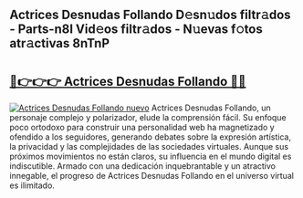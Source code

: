 ## Actrices Desnudas Follando D𝚎sn𝚞dos filtr𝚊dos - Parts-n8I Vid𝚎os filtr𝚊dos - N𝚞evas f𝚘tos atr𝚊ctivas 8nTnP

# <h2><a href="http://mbavlui.tromn.icu/?c=Actrices+Desnudas+Follando">🔗👉👉👉 Actrices Desnudas Follando 🔗🔗</a></h2>

[![Actrices Desnudas Follando nuevo](https://i.imgur.com/pEAQMta.gif)](http://mbavlui.tromn.icu/?c=Actrices+Desnudas+Follando)
Actrices Desnudas Follando, un personaje complejo y polarizador, elude la comprensión fácil. Su enfoque poco ortodoxo para construir una personalidad web ha magnetizado y ofendido a los seguidores, generando debates sobre la expresión artística, la privacidad y las complejidades de las sociedades virtuales. Aunque sus próximos movimientos no están claros, su influencia en el mundo digital es indiscutible. Armado con una dedicación inquebrantable y un atractivo innegable, el progreso de Actrices Desnudas Follando en el universo virtual es ilimitado.
